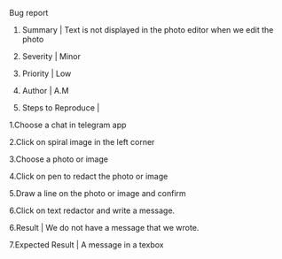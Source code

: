 Bug report

1. Summary | Text is not displayed in the photo editor when we edit the photo

2. Severity | Minor

3. Priority | Low

4. Author | A.M

 5. Steps to Reproduce |
  
   1.Choose a chat in telegram app
   
   2.Click on spiral image in the left corner 
   
   3.Choose a photo or image
   
   4.Click on pen to redact the photo or image
   
   5.Draw a line on the photo or image and confirm 
   
   6.Click on text redactor and write a message.

6.Result | We do not have a message that we wrote.

7.Expected Result | A message in a texbox

 
